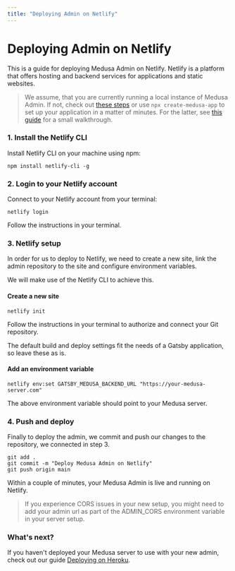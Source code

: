 ```yaml
---
title: "Deploying Admin on Netlify"
---
```


# Deploying Admin on Netlify

This is a guide for deploying Medusa Admin on Netlify. Netlify is a platform that offers hosting and backend services for applications and static websites.

> We assume, that you are currently running a local instance of Medusa Admin. If not, check out [these steps](https://github.com/medusajs/admin#-setting-up-admin) or use `npx create-medusa-app` to set up your application in a matter of minutes. For the latter, see [this guide](https://docs.medusa-commerce.com/how-to/create-medusa-app) for a small walkthrough.

### 1. Install the Netlify CLI

Install Netlify CLI on your machine using npm:

```shell=
npm install netlify-cli -g
```

### 2. Login to your Netlify account

Connect to your Netlify account from your terminal:

```shell=
netlify login
```

Follow the instructions in your terminal.

### 3. Netlify setup

In order for us to deploy to Netlify, we need to create a new site, link the admin repository to the site and configure environment variables.

We will make use of the Netlify CLI to achieve this.

#### Create a new site

```shell=
netlify init
```

Follow the instructions in your terminal to authorize and connect your Git repository.

The default build and deploy settings fit the needs of a Gatsby application, so leave these as is.

#### Add an environment variable

```shell=
netlify env:set GATSBY_MEDUSA_BACKEND_URL "https://your-medusa-server.com"
```

The above environment variable should point to your Medusa server.

### 4. Push and deploy

Finally to deploy the admin, we commit and push our changes to the repository, we connected in step 3.

```shell=
git add .
git commit -m "Deploy Medusa Admin on Netlify"
git push origin main
```

Within a couple of minutes, your Medusa Admin is live and running on Netlify.

> If you experience CORS issues in your new setup, you might need to add your admin url as part of the ADMIN_CORS environment variable in your server setup.

### What's next?

If you haven't deployed your Medusa server to use with your new admin, check out our guide [Deploying on Heroku](https://docs.medusa-commerce.com/how-to/deploying-on-heroku).
